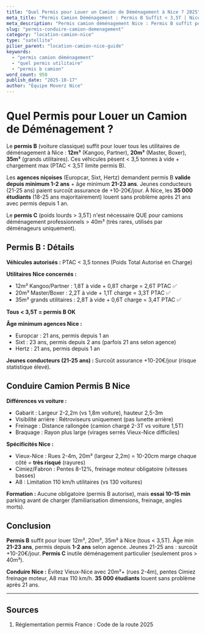 ```yaml
---
title: "Quel Permis pour Louer un Camion de Déménagement à Nice ? 2025"
meta_title: "Permis Camion Déménagement : Permis B Suffit < 3,5T | Nice"
meta_description: "Permis camion déménagement Nice : Permis B suffit pour 12m³, 20m³, 35m³ (< 3,5T). Permis C si > 3,5T (rare déménagement). Guide complet."
slug: "permis-conduire-camion-demenagement"
category: "location-camion-nice"
type: "satellite"
pilier_parent: "location-camion-nice-guide"
keywords:
  - "permis camion déménagement"
  - "quel permis utilitaire"
  - "permis b camion"
word_count: 950
publish_date: "2025-10-17"
author: "Équipe Moverz Nice"
---
```


# Quel Permis pour Louer un Camion de Déménagement ?

Le **permis B** (voiture classique) suffit pour louer tous les utilitaires de déménagement à Nice : **12m³** (Kangoo, Partner), **20m³** (Master, Boxer), **35m³** (grands utilitaires). Ces véhicules pèsent < 3,5 tonnes à vide + chargement max (PTAC < 3,5T limite permis B).

Les **agences niçoises** (Europcar, Sixt, Hertz) demandent permis B **valide depuis minimum 1-2 ans** + âge minimum **21-23 ans**. Jeunes conducteurs (21-25 ans) paient surcoût assurance de +10-20€/jour. À Nice, les **35 000 étudiants** (18-25 ans majoritairement) louent sans problème après 21 ans avec permis depuis 1 an.

Le **permis C** (poids lourds > 3,5T) n'est nécessaire QUE pour camions déménagement professionnels > 40m³ (très rares, utilisés par déménageurs uniquement).

## Permis B : Détails

**Véhicules autorisés :** PTAC < 3,5 tonnes (Poids Total Autorisé en Charge)

**Utilitaires Nice concernés :**
- 12m³ Kangoo/Partner : 1,8T à vide + 0,8T charge = 2,6T PTAC ✅
- 20m³ Master/Boxer : 2,2T à vide + 1,1T charge = 3,3T PTAC ✅
- 35m³ grands utilitaires : 2,8T à vide + 0,6T charge = 3,4T PTAC ✅

**Tous < 3,5T = permis B OK**

**Âge minimum agences Nice :**
- Europcar : 21 ans, permis depuis 1 an
- Sixt : 23 ans, permis depuis 2 ans (parfois 21 ans selon agence)
- Hertz : 21 ans, permis depuis 1 an

**Jeunes conducteurs (21-25 ans) :** Surcoût assurance +10-20€/jour (risque statistique élevé).

## Conduire Camion Permis B Nice

**Différences vs voiture :**
- Gabarit : Largeur 2-2,2m (vs 1,8m voiture), hauteur 2,5-3m
- Visibilité arrière : Rétroviseurs uniquement (pas lunette arrière)
- Freinage : Distance rallongée (camion chargé 2-3T vs voiture 1,5T)
- Braquage : Rayon plus large (virages serrés Vieux-Nice difficiles)

**Spécificités Nice :**
- Vieux-Nice : Rues 2-4m, 20m³ (largeur 2,2m) = 10-20cm marge chaque côté = **très risqué** (rayures)
- Cimiez/Fabron : Pentes 8-12%, freinage moteur obligatoire (vitesses basses)
- A8 : Limitation 110 km/h utilitaires (vs 130 voitures)

**Formation :** Aucune obligatoire (permis B autorise), mais **essai 10-15 min** parking avant de charger (familiarisation dimensions, freinage, angles morts).

## Conclusion

**Permis B** suffit pour louer 12m³, 20m³, 35m³ à Nice (tous < 3,5T). Âge min **21-23 ans**, permis depuis **1-2 ans** selon agence. Jeunes 21-25 ans : surcoût +10-20€/jour. **Permis C** inutile déménagement particulier (seulement pros > 40m³).

**Conduire Nice :** Évitez Vieux-Nice avec 20m³+ (rues 2-4m), pentes Cimiez freinage moteur, A8 max 110 km/h. **35 000 étudiants** louent sans problème après 21 ans.

---

## Sources

1. Réglementation permis France : Code de la route 2025


